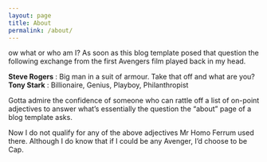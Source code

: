 ```yaml
---
layout: page
title: About
permalink: /about/
---
```


ow what or who am I? As soon as this blog template posed that question the following exchange from the first Avengers film played back in my head.

**Steve Rogers** : Big man in a suit of armour. Take that off and what are you?
**Tony Stark** : Billionaire, Genius, Playboy, Philanthropist

Gotta admire the confidence of someone who can rattle off a list of on-point adjectives to answer what’s essentially the question the “about” page of a blog template asks.

Now I do not qualify for any of the above adjectives Mr Homo Ferrum used there. Although I do know that if I could be any Avenger, I’d choose to be Cap.
